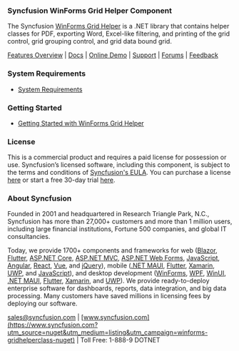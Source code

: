 ### Syncfusion WinForms Grid Helper Component
The Syncfusion [WinForms Grid Helper](https://www.syncfusion.com/winforms-ui-controls/datagrid?utm_source=nuget&utm_medium=listing&utm_campaign=winforms-gridhelperclass-nuget) is a .NET library that contains helper classes for PDF, exporting Word, Excel-like filtering, and printing of the grid control, grid grouping control, and grid data bound grid.

[Features Overview](https://www.syncfusion.com/winforms-ui-controls/datagrid?utm_source=nuget&utm_medium=listing&utm_campaign=winforms-gridhelperclass-nuget) | [Docs](https://help.syncfusion.com/windowsforms/gridgrouping/filtering#excel-like-filter?utm_source=nuget&utm_medium=listing&utm_campaign=winforms-gridhelperclass-nuget) | [Online Demo](https://github.com/syncfusion/winforms-demos?utm_source=nuget&utm_medium=listing&utm_campaign=winforms-gridhelperclass-nuget) | [Support](https://support.syncfusion.com/create?utm_source=nuget&utm_medium=listing&utm_campaign=winforms-gridhelperclass-nuget) | [Forums](https://www.syncfusion.com/forums/windowsforms?utm_source=nuget&utm_medium=listing&utm_campaign=winforms-gridhelperclass-nuget) | [Feedback](https://www.syncfusion.com/feedback/winforms?utm_source=nuget&utm_medium=listing&utm_campaign=winforms-gridhelperclass-nuget)

### System Requirements

* [System Requirements](https://help.syncfusion.com/windowsforms/installation/system-requirements?utm_source=nuget&utm_medium=listing&utm_campaign=winforms-gridhelperclass-nuget)

### Getting Started

* [Getting Started with WinForms Grid Helper](https://help.syncfusion.com/windowsforms/gridgrouping/filtering#excel-like-filter?utm_source=nuget&utm_medium=listing&utm_campaign=winforms-gridhelperclass-nuget)

### License

This is a commercial product and requires a paid license for possession or use. Syncfusion’s licensed software, including this component, is subject to the terms and conditions of [Syncfusion's EULA](https://www.syncfusion.com/eula/es/?utm_source=nuget&utm_medium=listing&utm_campaign=winforms-gridhelperclass-nuget). You can purchase a license [here](https://www.syncfusion.com/sales/products?utm_source=nuget&utm_medium=listing&utm_campaign=winforms-gridhelperclass-nuget) or start a free 30-day trial [here](https://www.syncfusion.com/account/manage-trials/start-trials?utm_source=nuget&utm_medium=listing&utm_campaign=winforms-gridhelperclass-nuget).

### About Syncfusion

Founded in 2001 and headquartered in Research Triangle Park, N.C., Syncfusion has more than 27,000+ customers and more than 1 million users, including large financial institutions, Fortune 500 companies, and global IT consultancies.
 
Today, we provide 1700+ components and frameworks for web ([Blazor](https://www.syncfusion.com/blazor-components?utm_source=nuget&utm_medium=listing&utm_campaign=winforms-gridhelperclass-nuget), [Flutter](https://www.syncfusion.com/flutter-widgets?utm_source=nuget&utm_medium=listing&utm_campaign=winforms-gridhelperclass-nuget), [ASP.NET Core](https://www.syncfusion.com/aspnet-core-ui-controls?utm_source=nuget&utm_medium=listing&utm_campaign=winforms-gridhelperclass-nuget), [ASP.NET MVC](https://www.syncfusion.com/aspnet-mvc-ui-controls?utm_source=nuget&utm_medium=listing&utm_campaign=winforms-gridhelperclass-nuget), [ASP.NET Web Forms](https://www.syncfusion.com/jquery/aspnet-webforms-ui-controls?utm_source=nuget&utm_medium=listing&utm_campaign=winforms-gridhelperclass-nuget), [JavaScript](https://www.syncfusion.com/javascript-ui-controls?utm_source=nuget&utm_medium=listing&utm_campaign=winforms-gridhelperclass-nuget), [Angular](https://www.syncfusion.com/angular-ui-components?utm_source=nuget&utm_medium=listing&utm_campaign=winforms-gridhelperclass-nuget), [React](https://www.syncfusion.com/react-ui-components?utm_source=nuget&utm_medium=listing&utm_campaign=winforms-gridhelperclass-nuget), [Vue](https://www.syncfusion.com/vue-ui-components?utm_source=nuget&utm_medium=listing&utm_campaign=winforms-gridhelperclass-nuget), and [jQuery](https://www.syncfusion.com/jquery-ui-widgets?utm_source=nuget&utm_medium=listing&utm_campaign=winforms-gridhelperclass-nuget)), mobile ([.NET MAUI](https://www.syncfusion.com/maui-controls?utm_source=nuget&utm_medium=listing&utm_campaign=winforms-gridhelperclass-nuget), [Flutter](https://www.syncfusion.com/flutter-widgets?utm_source=nuget&utm_medium=listing&utm_campaign=winforms-gridhelperclass-nuget), [Xamarin](https://www.syncfusion.com/xamarin-ui-controls?utm_source=nuget&utm_medium=listing&utm_campaign=winforms-gridhelperclass-nuget), [UWP](https://www.syncfusion.com/uwp-ui-controls?utm_source=nuget&utm_medium=listing&utm_campaign=winforms-gridhelperclass-nuget), and [JavaScript](https://www.syncfusion.com/javascript-ui-controls?utm_source=nuget&utm_medium=listing&utm_campaign=winforms-gridhelperclass-nuget)), and desktop development ([WinForms](https://www.syncfusion.com/winforms-ui-controls?utm_source=nuget&utm_medium=listing&utm_campaign=winforms-gridhelperclass-nuget), [WPF](https://www.syncfusion.com/wpf-controls?utm_source=nuget&utm_medium=listing&utm_campaign=winforms-gridhelperclass-nuget), [WinUI](https://www.syncfusion.com/winui-controls?utm_source=nuget&utm_medium=listing&utm_campaign=winforms-gridhelperclass-nuget), [.NET MAUI](https://www.syncfusion.com/maui-controls?utm_source=nuget&utm_medium=listing&utm_campaign=winforms-gridhelperclass-nuget), [Flutter](https://www.syncfusion.com/flutter-widgets?utm_source=nuget&utm_medium=listing&utm_campaign=winforms-gridhelperclass-nuget), [Xamarin](https://www.syncfusion.com/xamarin-ui-controls?utm_source=nuget&utm_medium=listing&utm_campaign=winforms-gridhelperclass-nuget), and [UWP](https://www.syncfusion.com/uwp-ui-controls?utm_source=nuget&utm_medium=listing&utm_campaign=winforms-gridhelperclass-nuget)). We provide ready-to-deploy enterprise software for dashboards, reports, data integration, and big data processing. Many customers have saved millions in licensing fees by deploying our software.

[sales@syncfusion.com](mailto:sales@syncfusion.com?Subject=Syncfusion%20WinForms%20GridHelper-%20NuGet) | [www.syncfusion.com](https://www.syncfusion.com?utm_source=nuget&utm_medium=listing&utm_campaign=winforms-gridhelperclass-nuget) | Toll Free: 1-888-9 DOTNET

